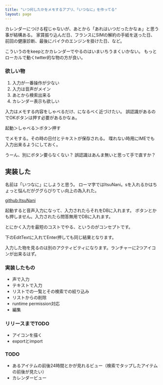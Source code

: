 ```yaml
---
title: "いつ何したかをメモするアプリ、「いつなに」を作ってる"
layout: page	
---
```


カレンダーにつける程じゃないが、あとから「あれはいつだったかなぁ」と思う事が結構ある。
家賃振り込んだ日、フランスにSIMの解約の手紙を送った日、前回の健康診断、最後にバイクのエンジンを掛けた日、など。

こういうのをkeepとかカレンダーでやるのはいまいちうまくいかない。
もっとローカルで動くtwtter的な物の方が良い。

### 欲しい物

1. 入力が一番操作が少ない
2. 入力は音声がメイン
3. あとから検索出来る
4. カレンダー表示も欲しい

入力はメモする内容をしゃべるだけ、になるべく近づけたい。
誤認識があるのでOKボタンは押す必要があるかなぁ。

起動＞しゃべる＞ボタン押す

でメモする。その時の日付とテキストが保存される。
喋れない時用にIMEでも入力出来るようにしておく。

うーん、別にボタン要らなくない？
誤認識はあんま無いと思って手で直すか？

## 実装した

名前は「いつなに」にしようと思う。
ローマ字ではItsuNani。sを入れるかはちょっと悩んだがググらびりてぃ向上の為入れた。

[github:ItsuNani](https://github.com/karino2/ItsuNani)

起動すると音声入力になって、入力されたらそれをDBに入れます。
ボタンとかも押しません。入力されたら問答無用でDBに入れます。

とにかく入力を最短のコストでやる、というのがコンセプトです。

下のEditTextに入れてEnter押しても同じ結果となります。

入力した物を見るのは別のアクティビティになります。ランチャーに2つアイコンが出来るはず。

### 実装したもの

- 声で入力
- テキストで入力
- リストでの一覧とその検索での絞り込み
- リストからの削除
- runtime permission対応
- 編集

### リリースまでTODO

- アイコンを描く
- exportとimport

### TODO

- あるアイテムの前後24時間とかが見れるビュー（検索でタップしたアイテムの前後が見たい）
- カレンダービュー

